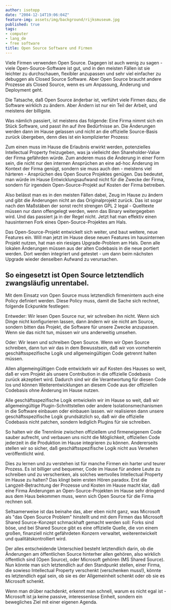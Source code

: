 ```yaml
---
author: isotopp
date: "2004-12-14T19:06:04Z"
feature-img: assets/img/background/rijksmuseum.jpg
published: true
tags:
- computer
- lang_de
- free software
title: Open Source Software und Firmen
---
```


Viele Firmen verwenden Open Source.
Dagegen ist auch wenig zu sagen - viele Open-Source-Software ist gut, und in den meisten Fällen ist sie leichter zu durchschauen, flexibler anzupassen und sehr viel einfacher zu debuggen als Closed Source Software. 
Aber Open Source braucht andere Prozesse als Closed Source, wenn es um Anpassung, Änderung und Deployment geht.

Die Tatsache, daß Open Source änderbar ist, verführt viele Firmen dazu, die Software wirklich zu ändern.
Aber Ändern ist nur ein Teil der Arbeit, und meistens der billigste.

Was nämlich passiert, ist meistens das folgende: 
Eine Firma nimmt sich ein Stück Software, und passt ihn auf ihre Bedürfnisse an.
Die Änderungen werden dann im Hause gelassen und nicht an die offizielle Source-Basis zurück übergeben, denn dies ist ein komplizierter Prozess:

Zum einen muss im Hause die Erlaubnis erwirkt werden, potenzielles Intellectual Property freizugeben, was ja vielleicht den Shareholder-Value der Firma gefährden würde.
Zum anderen muss die Änderung in einer Form sein, die nicht nur den internen Ansprüchen an eine ad-hoc Änderung im Kontext der Firma genügt, sondern sie muss auch den - meistens viel härteren - Ansprüchen des Open Source Projektes genügen. 
Das bedeutet, man würde im Hause Entwicklungsaufwand nicht für die Zwecke der Firma, sondern für irgendein Open-Source-Projekt auf Kosten der Firma betreiben.

Also belässt man es in den meisten Fällen dabei, Zeug im Hause zu ändern und gibt die Änderungen nicht an das Originalprojekt zurück.
Das ist sogar nach den Maßstäben der sonst recht strengen GPL 2 legal - Quelltexte müssen nur dann offengelegt werden, wenn das Binary weitergegeben wird.
Und das passiert ja in der Regel nicht.
Jetzt hat man effektiv einen hausinternen Fork eines Open-Source-Projektes am Hals.

Das Open-Source-Projekt entwickelt sich weiter, und baut weitere, neue Features ein.
Will man jetzt im Hause diese neuen Features im hausinternen Projekt nutzen, hat man ein riesiges Upgrade-Problem am Hals.
Denn alle lokalen Änderungen müssen aus der alten Codebasis in die neue portiert werden.
Dort werden integriert und getestet - um dann beim nächsten Upgrade wieder denselben Aufwand zu verursachen.

## So eingesetzt ist Open Source letztendlich zwangsläufig unrentabel.

Mit dem Einsatz von Open Source muss letztendlich firmenintern auch eine Policy definiert werden. 
Diese Policy muss, damit die Sache sich rechnet, folgende Eckpunkte festlegen:

Entweder: 
Wir lesen Open Source nur, wir schreiben ihn nicht.
Wenn sich Dinge nicht konfigurieren lassen, dann ändern wir sie nicht am Source, sondern bitten das Projekt, die Software für unsere Zwecke anzupassen.
Wenn sie das nicht tun, müssen wir uns anderweitig umsehen.

Oder:
Wir lesen und schreiben Open Source.
Wenn wir Open Source schreiben, dann tun wir das in dem Bewusstsein, daß wir von vorneherein geschäftsspezifische Logik und allgemeingültigen Code getrennt halten müssen.

Allen allgemeingültigen Code entwickeln wir auf Kosten des Hauses so weit, daß er vom Projekt als unsere Contribution in die offizielle Codebasis zurück akzeptiert wird.
Dadurch sind wir die Verantwortung für diesen Code los und können Weiterentwicklungen an diesem Code aus der offiziellen Codebasis ohne Änderung im Hause nutzen.

Alle geschäftsspezifische Logik entwickeln wir im Hause so weit, daß wir allgemeingültige Plugin-Schnittstellen oder andere Isolationsmechanismen in die Software einbauen oder einbauen lassen.
wir realisieren dann unsere geschäftsspezifische Logik grundsätzlich so, daß wir die offizielle Codebasis nicht patchen, sondern lediglich Plugins für sie schreiben. 

So halten wir die Trennlinie zwischen offiziellem und firmeneigenem Code sauber aufrecht, und verbauen uns nicht die Möglichkeit, offiziellen Code jederzeit in die Produktion im Hause integrieren zu können.
Andererseits stellen wir so sicher, daß geschäftsspezifische Logik nicht aus Versehen veröffentlicht wird.

Dies zu lernen und zu verstehen ist für manche Firmen ein harter und teurer Prozess.
Es ist billiger und bequemer, Code im Hause für andere Leute zu schreiben und zu verschenken, als solches wertvolles Intellectual Property im Hause zu halten? 
Das klingt beim ersten Hören paradox.
Erst die Langzeit-Betrachtung der Prozesse und Kosten im Hause macht klar, daß eine Firma Änderungen an Open-Source-Projekten im Hause sehr dringend aus dem Haus bekommen muss, wenn sich Open Source für die Firma rechnen soll.

Seltsamerweise ist das beinahe das, aber eben nicht ganz, was Microsoft als "das Open Source Problem" hinstellt und mit dem Firmen das Microsoft Shared Source-Konzept schmackhaft gemacht werden soll: 
Forks sind böse, und bei Shared Source gibt es eine offizielle Quelle, die von einem großen, finanziell nicht gefährdeten Konzern verwaltet, weiterentwickelt und qualitätskontrolliert wird.

Der alles entscheidende Unterschied besteht letztendlich darin, ob die Änderungen am öffentlichen Source hinterher allen gehören, also wirklich öffentlich sind (Open Source), oder Microsoft gehören (MS Shared Source).
Nun könnte man sich letztendlich auf den Standpunkt stellen, einer Firma, die sowieso Intellectual Property verschenkt (verschenken muss!), könnte es letztendlich egal sein, ob sie es der Allgemeinheit schenkt oder ob sie es Microsoft schenkt.

Wenn man drüber nachdenkt, erkennt man schnell, warum es nicht egal ist - Microsoft ist ja keine passive, interessenlose Einheit, sondern ein bewegliches Ziel mit einer eigenen Agenda.
